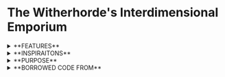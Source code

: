# The Witherhorde's Interdimensional Emporium
<details>
  <summary>**FEATURES**</summary>
  
- Multitudes of bosses
- ***WIP*** Friendship-oriented dating-sim experience! Make friends along the way with FOUR DIFFERENT PEOPLE! (Maybe a fifth?) 
  - BUY NEW WEAPONS FROM FRIENDS YOU MAKE ALONG THE WAY!
  - SO MANY GUNS!
  - SWORDS!
  - SWORD-GUNS!!!
  - My brain crashed.
- (HOPEFULLY) A BRUTAL BULLET HELL OF PAIN AND SUFFERING AND MISERY!!!!
- Extremely cheesy storyline
- A blood bath, killing friends you made, one by one until you're alone in a world where god died.
- **IT'S SO F!%#@ING PINK!!!!!**
- Art made by: 
  - Me.
  - I don't know who else because everyone else is busy :o(

</details>
<details>
<summary>**INSPIRAITONS**</summary>

- This game takes inspiration from a multitude of games: 
  - The Binding of Isaac
  - Enter the Gungeon
  - OMORI
  - Undertale
  - and partially from Doki Doki Literature Club.
</details>
<details>
<summary>**PURPOSE**</summary>

- This game was made for my Computer Science 20-1 final project worth **TWO ENTIRE CREDITS.**
    
</details>
<details>
<summary>**BORROWED CODE FROM**</summary>
  
- [Health System](http://www.codingwithruss.com/pygame/how-to-create-a-health-bar-in-pygame/)
- [Bullets](http://programarcadegames.com/python_examples/f.php?file=bullets.py)
- [Collision](http://www.codingwithruss.com/pygame/how-to-use-pygame-masks-for-pixel-perfect-collision/) and [Other Collision](http://www.codingwithruss.com/pygame/top-3-collision-types-in-pygame/)
</details>
